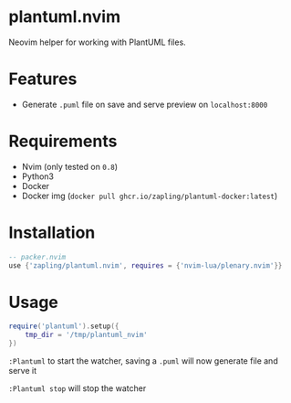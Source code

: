 # plantuml.nvim

Neovim helper for working with PlantUML files.

# Features

- Generate `.puml` file on save and serve preview on `localhost:8000`

# Requirements

- Nvim (only tested on `0.8`)
- Python3
- Docker
- Docker img (`docker pull ghcr.io/zapling/plantuml-docker:latest`)

# Installation

```lua
-- packer.nvim
use {'zapling/plantuml.nvim', requires = {'nvim-lua/plenary.nvim'}}
```

# Usage

```lua
require('plantuml').setup({
    tmp_dir = '/tmp/plantuml_nvim'
})
```

`:Plantuml` to start the watcher, saving a `.puml` will now generate file and serve it

`:Plantuml stop` will stop the watcher
